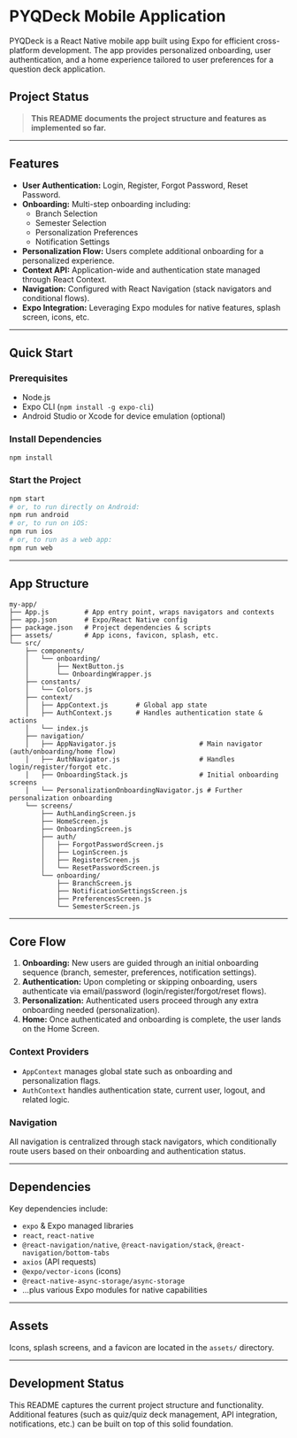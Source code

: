 # PYQDeck Mobile Application

PYQDeck is a React Native mobile app built using Expo for efficient cross-platform development. The app provides personalized onboarding, user authentication, and a home experience tailored to user preferences for a question deck application.

## Project Status

> **This README documents the project structure and features as implemented so far.**

---

## Features

- **User Authentication:** Login, Register, Forgot Password, Reset Password.
- **Onboarding:** Multi-step onboarding including:
  - Branch Selection
  - Semester Selection
  - Personalization Preferences
  - Notification Settings
- **Personalization Flow:** Users complete additional onboarding for a personalized experience.
- **Context API:** Application-wide and authentication state managed through React Context.
- **Navigation:** Configured with React Navigation (stack navigators and conditional flows).
- **Expo Integration:** Leveraging Expo modules for native features, splash screen, icons, etc.

---

## Quick Start

### Prerequisites

- Node.js
- Expo CLI (`npm install -g expo-cli`)
- Android Studio or Xcode for device emulation (optional)

### Install Dependencies

```sh
npm install
```

### Start the Project

```sh
npm start
# or, to run directly on Android:
npm run android
# or, to run on iOS:
npm run ios
# or, to run as a web app:
npm run web
```

---

## App Structure

```
my-app/
├── App.js         # App entry point, wraps navigators and contexts
├── app.json       # Expo/React Native config
├── package.json   # Project dependencies & scripts
├── assets/        # App icons, favicon, splash, etc.
└── src/
    ├── components/
    │   └── onboarding/
    │       ├── NextButton.js
    │       └── OnboardingWrapper.js
    ├── constants/
    │   └── Colors.js
    ├── context/
    │   ├── AppContext.js       # Global app state
    │   ├── AuthContext.js      # Handles authentication state & actions
    │   └── index.js
    ├── navigation/
    │   ├── AppNavigator.js                     # Main navigator (auth/onboarding/home flow)
    │   ├── AuthNavigator.js                    # Handles login/register/forgot etc.
    │   ├── OnboardingStack.js                  # Initial onboarding screens
    │   └── PersonalizationOnboardingNavigator.js # Further personalization onboarding
    └── screens/
        ├── AuthLandingScreen.js
        ├── HomeScreen.js
        ├── OnboardingScreen.js
        ├── auth/
        │   ├── ForgotPasswordScreen.js
        │   ├── LoginScreen.js
        │   ├── RegisterScreen.js
        │   └── ResetPasswordScreen.js
        └── onboarding/
            ├── BranchScreen.js
            ├── NotificationSettingsScreen.js
            ├── PreferencesScreen.js
            └── SemesterScreen.js
```

---

## Core Flow

1. **Onboarding:** New users are guided through an initial onboarding sequence (branch, semester, preferences, notification settings).
2. **Authentication:** Upon completing or skipping onboarding, users authenticate via email/password (login/register/forgot/reset flows).
3. **Personalization:** Authenticated users proceed through any extra onboarding needed (personalization).
4. **Home:** Once authenticated and onboarding is complete, the user lands on the Home Screen.

### Context Providers

- `AppContext` manages global state such as onboarding and personalization flags.
- `AuthContext` handles authentication state, current user, logout, and related logic.

### Navigation

All navigation is centralized through stack navigators, which conditionally route users based on their onboarding and authentication status.

---

## Dependencies

Key dependencies include:

- `expo` & Expo managed libraries
- `react`, `react-native`
- `@react-navigation/native`, `@react-navigation/stack`, `@react-navigation/bottom-tabs`
- `axios` (API requests)
- `@expo/vector-icons` (icons)
- `@react-native-async-storage/async-storage`
- ...plus various Expo modules for native capabilities

---

## Assets

Icons, splash screens, and a favicon are located in the `assets/` directory.

---

## Development Status

This README captures the current project structure and functionality. Additional features (such as quiz/quiz deck management, API integration, notifications, etc.) can be built on top of this solid foundation.
